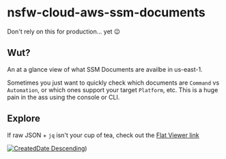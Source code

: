 # nsfw-cloud-aws-ssm-documents

Don't rely on this for production... yet :wink:

## Wut?

An at a glance view of what SSM Documents are availbe in us-east-1.

Sometimes you just want to quickly check which documents are `Command` vs `Automation`, or which ones support your target `Platform`, etc. This is a huge pain in the ass using the console or CLI.

## Explore

If raw JSON + `jq` isn't your cup of tea, check out the [Flat Viewer link](https://flatgithub.com/deric4/nsfw-cloud-aws-ssm-documents?filename=us-east-1-documents.json&filters=&sha=dc03141f0c31e05d4864e73bd598fdb9985134d1&sort=CreatedDate%2Cdesc&stickyColumnName=Name)


[![CreatedDate Descending](https://user-images.githubusercontent.com/5762138/165044737-526d246a-9d32-4e5f-b58b-f70e7b6bd9cd.png)](https://flatgithub.com/deric4/nsfw-cloud-aws-ssm-documents?filename=us-east-1-documents.json&filters=&sha=dc03141f0c31e05d4864e73bd598fdb9985134d1&sort=CreatedDate%2Cdesc&stickyColumnName=Name))

